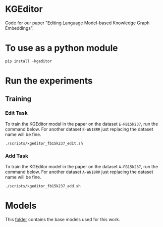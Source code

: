 # KGEditor

Code for our paper "Editing Language Model-based Knowledge Graph Embeddings".

To use as a python module
==========

```
pip install -kgeditor
```

Run the experiments
==========

## Training

### Edit Task

To train the KGEditor model in the paper on the dataset `E-FB15k237`, run the command below. For another dataset `E-WN18RR` just replacing the dataset name will be fine.

```shell
./scripts/kgeditor_fb15k237_edit.sh
```

### Add Task

To train the KGEditor model in the paper on the dataset `A-FB15k237`, run the command below. For another dataset `A-WN18RR` just replacing the dataset name will be fine.

```shell
./scripts/kgeditor_fb15k237_add.sh
```

Models
==========

This [folder](https://drive.google.com/drive/folders/1EOHdg8rC9iwgSyKl5RnEv9z6ATW5Ntbr?usp=share_link) contains the base models used for this work.
